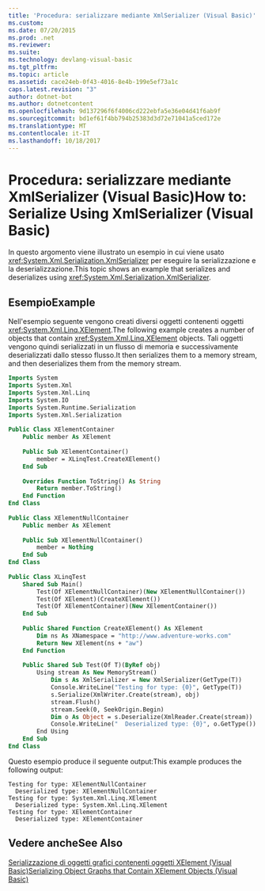 ```yaml
---
title: 'Procedura: serializzare mediante XmlSerializer (Visual Basic)'
ms.custom: 
ms.date: 07/20/2015
ms.prod: .net
ms.reviewer: 
ms.suite: 
ms.technology: devlang-visual-basic
ms.tgt_pltfrm: 
ms.topic: article
ms.assetid: cace24eb-0f43-4016-8e4b-199e5ef73a1c
caps.latest.revision: "3"
author: dotnet-bot
ms.author: dotnetcontent
ms.openlocfilehash: 9d137296f6f4006cd222ebfa5e36e04d41f6ab9f
ms.sourcegitcommit: bd1ef61f4bb794b25383d3d72e71041a5ced172e
ms.translationtype: MT
ms.contentlocale: it-IT
ms.lasthandoff: 10/18/2017
---
```

# <a name="how-to-serialize-using-xmlserializer-visual-basic"></a><span data-ttu-id="2df8d-102">Procedura: serializzare mediante XmlSerializer (Visual Basic)</span><span class="sxs-lookup"><span data-stu-id="2df8d-102">How to: Serialize Using XmlSerializer (Visual Basic)</span></span>
<span data-ttu-id="2df8d-103">In questo argomento viene illustrato un esempio in cui viene usato <xref:System.Xml.Serialization.XmlSerializer> per eseguire la serializzazione e la deserializzazione.</span><span class="sxs-lookup"><span data-stu-id="2df8d-103">This topic shows an example that serializes and deserializes using <xref:System.Xml.Serialization.XmlSerializer>.</span></span>  
  
## <a name="example"></a><span data-ttu-id="2df8d-104">Esempio</span><span class="sxs-lookup"><span data-stu-id="2df8d-104">Example</span></span>  
 <span data-ttu-id="2df8d-105">Nell'esempio seguente vengono creati diversi oggetti contenenti oggetti <xref:System.Xml.Linq.XElement>.</span><span class="sxs-lookup"><span data-stu-id="2df8d-105">The following example creates a number of objects that contain <xref:System.Xml.Linq.XElement> objects.</span></span> <span data-ttu-id="2df8d-106">Tali oggetti vengono quindi serializzati in un flusso di memoria e successivamente deserializzati dallo stesso flusso.</span><span class="sxs-lookup"><span data-stu-id="2df8d-106">It then serializes them to a memory stream, and then deserializes them from the memory stream.</span></span>  
  
```vb  
Imports System  
Imports System.Xml  
Imports System.Xml.Linq  
Imports System.IO  
Imports System.Runtime.Serialization  
Imports System.Xml.Serialization  
  
Public Class XElementContainer  
    Public member As XElement  
  
    Public Sub XElementContainer()  
        member = XLinqTest.CreateXElement()  
    End Sub  
  
    Overrides Function ToString() As String  
        Return member.ToString()  
    End Function  
End Class  
  
Public Class XElementNullContainer  
    Public member As XElement  
  
    Public Sub XElementNullContainer()  
        member = Nothing  
    End Sub  
End Class  
  
Public Class XLinqTest  
    Shared Sub Main()  
        Test(Of XElementNullContainer)(New XElementNullContainer())  
        Test(Of XElement)(CreateXElement())  
        Test(Of XElementContainer)(New XElementContainer())  
    End Sub  
  
    Public Shared Function CreateXElement() As XElement  
        Dim ns As XNamespace = "http://www.adventure-works.com"  
        Return New XElement(ns + "aw")  
    End Function  
  
    Public Shared Sub Test(Of T)(ByRef obj)  
        Using stream As New MemoryStream()  
            Dim s As XmlSerializer = New XmlSerializer(GetType(T))  
            Console.WriteLine("Testing for type: {0}", GetType(T))  
            s.Serialize(XmlWriter.Create(stream), obj)  
            stream.Flush()  
            stream.Seek(0, SeekOrigin.Begin)  
            Dim o As Object = s.Deserialize(XmlReader.Create(stream))  
            Console.WriteLine("  Deserialized type: {0}", o.GetType())  
        End Using  
    End Sub  
End Class  
```  
  
 <span data-ttu-id="2df8d-107">Questo esempio produce il seguente output:</span><span class="sxs-lookup"><span data-stu-id="2df8d-107">This example produces the following output:</span></span>  
  
```  
Testing for type: XElementNullContainer  
  Deserialized type: XElementNullContainer  
Testing for type: System.Xml.Linq.XElement  
  Deserialized type: System.Xml.Linq.XElement  
Testing for type: XElementContainer  
  Deserialized type: XElementContainer  
```  
  
## <a name="see-also"></a><span data-ttu-id="2df8d-108">Vedere anche</span><span class="sxs-lookup"><span data-stu-id="2df8d-108">See Also</span></span>  
 [<span data-ttu-id="2df8d-109">Serializzazione di oggetti grafici contenenti oggetti XElement (Visual Basic)</span><span class="sxs-lookup"><span data-stu-id="2df8d-109">Serializing Object Graphs that Contain XElement Objects (Visual Basic)</span></span>](../../../../visual-basic/programming-guide/concepts/linq/serializing-object-graphs-that-contain-xelement-objects.md)

